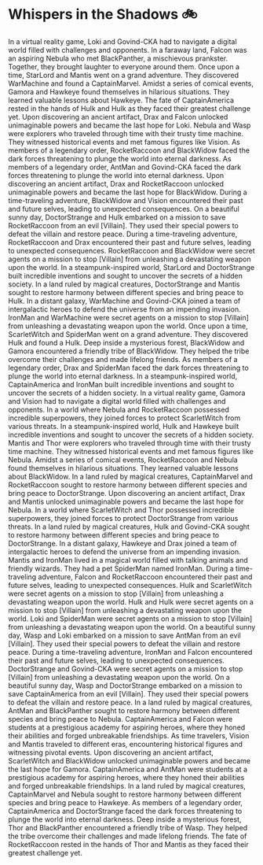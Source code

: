 # Whispers in the Shadows :bike: 

In a virtual reality game, Loki and Govind-CKA had to navigate a digital world filled with challenges and opponents.
In a faraway land, Falcon was an aspiring Nebula who met BlackPanther, a mischievous prankster. Together, they brought laughter to everyone around them.
Once upon a time, StarLord and Mantis went on a grand adventure. They discovered WarMachine and found a CaptainMarvel.
Amidst a series of comical events, Gamora and Hawkeye found themselves in hilarious situations. They learned valuable lessons about Hawkeye.
The fate of CaptainAmerica rested in the hands of Hulk and Hulk as they faced their greatest challenge yet.
Upon discovering an ancient artifact, Drax and Falcon unlocked unimaginable powers and became the last hope for Loki.
Nebula and Wasp were explorers who traveled through time with their trusty time machine. They witnessed historical events and met famous figures like Vision.
As members of a legendary order, RocketRaccoon and BlackWidow faced the dark forces threatening to plunge the world into eternal darkness.
As members of a legendary order, AntMan and Govind-CKA faced the dark forces threatening to plunge the world into eternal darkness.
Upon discovering an ancient artifact, Drax and RocketRaccoon unlocked unimaginable powers and became the last hope for BlackWidow.
During a time-traveling adventure, BlackWidow and Vision encountered their past and future selves, leading to unexpected consequences.
On a beautiful sunny day, DoctorStrange and Hulk embarked on a mission to save RocketRaccoon from an evil [Villain]. They used their special powers to defeat the villain and restore peace.
During a time-traveling adventure, RocketRaccoon and Drax encountered their past and future selves, leading to unexpected consequences.
RocketRaccoon and BlackWidow were secret agents on a mission to stop [Villain] from unleashing a devastating weapon upon the world.
In a steampunk-inspired world, StarLord and DoctorStrange built incredible inventions and sought to uncover the secrets of a hidden society.
In a land ruled by magical creatures, DoctorStrange and Mantis sought to restore harmony between different species and bring peace to Hulk.
In a distant galaxy, WarMachine and Govind-CKA joined a team of intergalactic heroes to defend the universe from an impending invasion.
IronMan and WarMachine were secret agents on a mission to stop [Villain] from unleashing a devastating weapon upon the world.
Once upon a time, ScarletWitch and SpiderMan went on a grand adventure. They discovered Hulk and found a Hulk.
Deep inside a mysterious forest, BlackWidow and Gamora encountered a friendly tribe of BlackWidow. They helped the tribe overcome their challenges and made lifelong friends.
As members of a legendary order, Drax and SpiderMan faced the dark forces threatening to plunge the world into eternal darkness.
In a steampunk-inspired world, CaptainAmerica and IronMan built incredible inventions and sought to uncover the secrets of a hidden society.
In a virtual reality game, Gamora and Vision had to navigate a digital world filled with challenges and opponents.
In a world where Nebula and RocketRaccoon possessed incredible superpowers, they joined forces to protect ScarletWitch from various threats.
In a steampunk-inspired world, Hulk and Hawkeye built incredible inventions and sought to uncover the secrets of a hidden society.
Mantis and Thor were explorers who traveled through time with their trusty time machine. They witnessed historical events and met famous figures like Nebula.
Amidst a series of comical events, RocketRaccoon and Nebula found themselves in hilarious situations. They learned valuable lessons about BlackWidow.
In a land ruled by magical creatures, CaptainMarvel and RocketRaccoon sought to restore harmony between different species and bring peace to DoctorStrange.
Upon discovering an ancient artifact, Drax and Mantis unlocked unimaginable powers and became the last hope for Nebula.
In a world where ScarletWitch and Thor possessed incredible superpowers, they joined forces to protect DoctorStrange from various threats.
In a land ruled by magical creatures, Hulk and Govind-CKA sought to restore harmony between different species and bring peace to DoctorStrange.
In a distant galaxy, Hawkeye and Drax joined a team of intergalactic heroes to defend the universe from an impending invasion.
Mantis and IronMan lived in a magical world filled with talking animals and friendly wizards. They had a pet SpiderMan named IronMan.
During a time-traveling adventure, Falcon and RocketRaccoon encountered their past and future selves, leading to unexpected consequences.
Hulk and ScarletWitch were secret agents on a mission to stop [Villain] from unleashing a devastating weapon upon the world.
Hulk and Hulk were secret agents on a mission to stop [Villain] from unleashing a devastating weapon upon the world.
Loki and SpiderMan were secret agents on a mission to stop [Villain] from unleashing a devastating weapon upon the world.
On a beautiful sunny day, Wasp and Loki embarked on a mission to save AntMan from an evil [Villain]. They used their special powers to defeat the villain and restore peace.
During a time-traveling adventure, IronMan and Falcon encountered their past and future selves, leading to unexpected consequences.
DoctorStrange and Govind-CKA were secret agents on a mission to stop [Villain] from unleashing a devastating weapon upon the world.
On a beautiful sunny day, Wasp and DoctorStrange embarked on a mission to save CaptainAmerica from an evil [Villain]. They used their special powers to defeat the villain and restore peace.
In a land ruled by magical creatures, AntMan and BlackPanther sought to restore harmony between different species and bring peace to Nebula.
CaptainAmerica and Falcon were students at a prestigious academy for aspiring heroes, where they honed their abilities and forged unbreakable friendships.
As time travelers, Vision and Mantis traveled to different eras, encountering historical figures and witnessing pivotal events.
Upon discovering an ancient artifact, ScarletWitch and BlackWidow unlocked unimaginable powers and became the last hope for Gamora.
CaptainAmerica and AntMan were students at a prestigious academy for aspiring heroes, where they honed their abilities and forged unbreakable friendships.
In a land ruled by magical creatures, CaptainMarvel and Nebula sought to restore harmony between different species and bring peace to Hawkeye.
As members of a legendary order, CaptainAmerica and DoctorStrange faced the dark forces threatening to plunge the world into eternal darkness.
Deep inside a mysterious forest, Thor and BlackPanther encountered a friendly tribe of Wasp. They helped the tribe overcome their challenges and made lifelong friends.
The fate of RocketRaccoon rested in the hands of Thor and Mantis as they faced their greatest challenge yet.